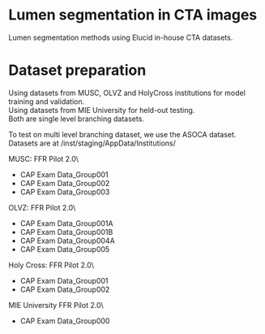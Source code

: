 # Lumen segmentation in CTA images
Lumen segmentation methods using Elucid in-house CTA datasets.

# Dataset preparation
Using datasets from MUSC, OLVZ and HolyCross institutions for model training and validation.  
Using datasets from MIE University for held-out testing.  
Both are single level branching datasets.

To test on multi level branching dataset, we use the ASOCA dataset.  
Datasets are at /inst/staging/AppData/Institutions/

MUSC:
FFR Pilot 2.0\
- CAP Exam Data_Group001
- CAP Exam Data_Group002
- CAP Exam Data_Group003

OLVZ:
FFR Pilot 2.0\
- CAP Exam Data_Group001A
- CAP Exam Data_Group001B
- CAP Exam Data_Group004A
- CAP Exam Data_Group005
 
Holy Cross:
FFR Pilot 2.0\
 - CAP Exam Data_Group001
 - CAP Exam Data_Group002

MIE University
FFR Pilot 2.0\
- CAP Exam Data_Group000


